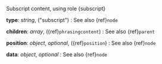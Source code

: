 Subscript content, using role {subscript}

__type__: _string_, ("subscript")
: See also {ref}`node`

__children__: _array_, ({ref}`phrasingcontent`)
: See also {ref}`parent`

__position__: _object_, _optional_, ({ref}`position`)
: See also {ref}`node`

__data__: _object_, _optional_
: See also {ref}`node`

